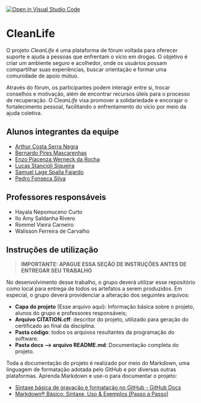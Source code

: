 [![Open in Visual Studio Code](https://classroom.github.com/assets/open-in-vscode-2e0aaae1b6195c2367325f4f02e2d04e9abb55f0b24a779b69b11b9e10269abc.svg)](https://classroom.github.com/online_ide?assignment_repo_id=15989635&assignment_repo_type=AssignmentRepo)
# CleanLife

O projeto *CleanLife* é uma plataforma de fórum voltada para oferecer suporte e ajuda a pessoas que enfrentam o vício em drogas. O objetivo é criar um ambiente seguro e acolhedor, onde os usuários possam compartilhar suas experiências, buscar orientação e formar uma comunidade de apoio mútuo. 

Através do fórum, os participantes podem interagir entre si, trocar conselhos e motivação, além de encontrar recursos úteis para o processo de recuperação. O *CleanLife* visa promover a solidariedade e encorajar o fortalecimento pessoal, facilitando o enfrentamento do vício por meio da ajuda coletiva.

## Alunos integrantes da equipe

* <a href="https://github.com/sevak19">Arthur Costa Serra Negra</a>
* <a href="https://github.com/BernardoPiresMascarenhas">Bernardo Pires Mascarenhas</a>
* <a href="https://github.com/Porosa">Enzo Piacenza Werneck da Rocha</a>
* <a href="https://github.com/lucasstc">Lucas Stancioli Siqueira</a>
* <a href="https://github.com/samuellagee">Samuel Lage Spalla Fajardo</a>
* <a href="https://github.com/Pedrouo">Pedro Fonseca Silva</a>

## Professores responsáveis

* Hayala Nepomuceno Curto
* Ilo Amy Saldanha Rivero
* Rommel Vieira Carneiro
* Walisson Ferreira de Carvalho


## Instruções de utilização 

> **IMPORTANTE: APAGUE ESSA SEÇÃO DE INSTRUÇÕES ANTES DE ENTREGAR SEU TRABALHO**

No desenvolvimento desse trabalho, o grupo deverá utilizar esse repositório como local para entrega de todos os artefatos a serem produzidos. Em especial, o grupo deverá providenciar a alteração dos seguintes arquivos:

* **Capa do projeto** (Esse arquivo aqui): Informação básica sobre o projeto, alunos do grupo e professores responsáveis;
* **Arquivo CITATION.cff**: descritor do projeto, utilizado para geração do certificado ao final da disciplina.
* **Pasta código**: todos os arquivos resultantes da programação do software.
* **Pasta docs --> arquivo README.md**: Documentação completa do projeto.

Toda a documentação do projeto é realizado por meio do Markdown, uma linguagem de formatação adotada pelo GitHub e por diversas outras plataformas. Aprenda Markdown e use-o para documentar o projeto:

* [Sintaxe básica de gravação e formatação no GitHub - GitHub Docs](https://docs.github.com/pt/get-started/writing-on-github/getting-started-with-writing-and-formatting-on-github/basic-writing-and-formatting-syntax)
* [Markdown® Básico: Sintaxe, Uso &amp; Exemplos [Passo a Passo]](https://markdown.net.br/sintaxe-basica/)
